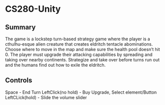 # CS280-Unity

## Summary
The game is a lockstep turn-based strategy game where the player is a cthulhu-esque alien creature that creates eldritch tentacle abominations. Choose where to move in the map and make sure the health pool doesn’t hit 0. The player must upgrade their attacking capabilities by spreading and taking over nearby continents. Strategize and take over before turns run out and the humans find out how to exile the eldritch.

## Controls
Space - End Turn
LeftClick(no hold) - Buy Upgrade, Select element/Button
LeftCLick(hold) - Slide the volume slider
